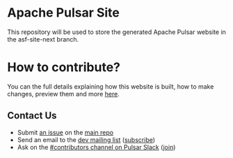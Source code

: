 # Apache Pulsar Site

This repository will be used to store the generated Apache Pulsar website in the asf-site-next branch.

# How to contribute?

You can the full details explaining how this website is built, how to make changes, preview them and more [here](https://pulsar.apache.org/contribute/site-intro/).

## Contact Us

* Submit [an issue](https://github.com/apache/pulsar/issues/new) on the [main repo](http://github.com/apache/pulsar)
* Send an email to the [dev mailing list](mailto:dev@pulsar.apache.org) ([subscribe](mailto:dev-subscribe@pulsar.apache.org))
* Ask on the [#contributors channel on Pulsar Slack](https://apache-pulsar.slack.com/channels/contributors) ([join](https://pulsar.apache.org/community#section-discussions))
